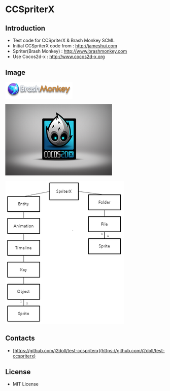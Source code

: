 # CCSpriterX

## Introduction
 - Test code for CCSpriterX & Brash Monkey SCML
 - Initial CCSpriterX code from : http://jameshui.com
 - Spriter(Brash Monkey) : http://www.brashmonkey.com
 - Use Cocos2d-x : http://www.cocos2d-x.org
 
## Image  
![](./markdown.data/bm-logo.png)

![](./markdown.data/HelloWorld.png)

![](./markdown.data/001.png)

## Contacts
- [https://github.com/j2doll/test-ccspriterx](https://github.com/j2doll/test-ccspriterx)

## License
- MIT License
